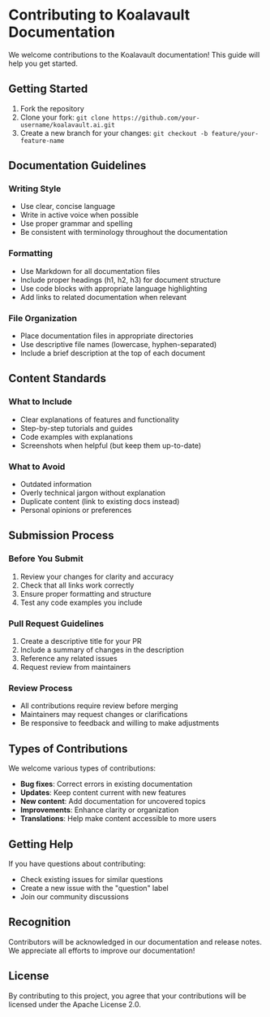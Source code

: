 # Contributing to Koalavault Documentation

We welcome contributions to the Koalavault documentation! This guide will help you get started.

## Getting Started

1. Fork the repository
2. Clone your fork: `git clone https://github.com/your-username/koalavault.ai.git`
3. Create a new branch for your changes: `git checkout -b feature/your-feature-name`

## Documentation Guidelines

### Writing Style

- Use clear, concise language
- Write in active voice when possible
- Use proper grammar and spelling
- Be consistent with terminology throughout the documentation

### Formatting

- Use Markdown for all documentation files
- Include proper headings (h1, h2, h3) for document structure
- Use code blocks with appropriate language highlighting
- Add links to related documentation when relevant

### File Organization

- Place documentation files in appropriate directories
- Use descriptive file names (lowercase, hyphen-separated)
- Include a brief description at the top of each document

## Content Standards

### What to Include

- Clear explanations of features and functionality
- Step-by-step tutorials and guides
- Code examples with explanations
- Screenshots when helpful (but keep them up-to-date)

### What to Avoid

- Outdated information
- Overly technical jargon without explanation
- Duplicate content (link to existing docs instead)
- Personal opinions or preferences

## Submission Process

### Before You Submit

1. Review your changes for clarity and accuracy
2. Check that all links work correctly
3. Ensure proper formatting and structure
4. Test any code examples you include

### Pull Request Guidelines

1. Create a descriptive title for your PR
2. Include a summary of changes in the description
3. Reference any related issues
4. Request review from maintainers

### Review Process

- All contributions require review before merging
- Maintainers may request changes or clarifications
- Be responsive to feedback and willing to make adjustments

## Types of Contributions

We welcome various types of contributions:

- **Bug fixes**: Correct errors in existing documentation
- **Updates**: Keep content current with new features
- **New content**: Add documentation for uncovered topics
- **Improvements**: Enhance clarity or organization
- **Translations**: Help make content accessible to more users

## Getting Help

If you have questions about contributing:

- Check existing issues for similar questions
- Create a new issue with the "question" label
- Join our community discussions

## Recognition

Contributors will be acknowledged in our documentation and release notes. We appreciate all efforts to improve our documentation!

## License

By contributing to this project, you agree that your contributions will be licensed under the Apache License 2.0.